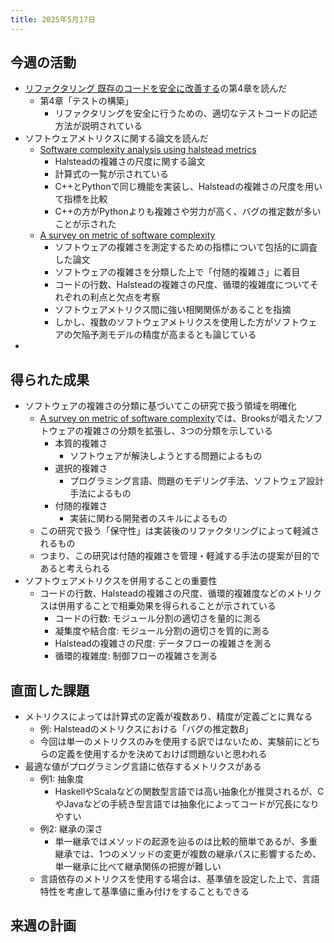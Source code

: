 ```yaml
---
title: 2025年5月17日
---
```

## 今週の活動
- [リファクタリング 既存のコードを安全に改善する](https://www.ohmsha.co.jp/book/9784274224546/)の第4章を読んだ
	- 第4章「テストの構築」
		- リファクタリングを安全に行うための、適切なテストコードの記述方法が説明されている
- ソフトウェアメトリクスに関する論文を読んだ
	- [Software complexity analysis using halstead metrics](https://doi.org/10.1109/ICOEI.2017.8300883)
		- Halsteadの複雑さの尺度に関する論文
		- 計算式の一覧が示されている
		- C++とPythonで同じ機能を実装し、Halsteadの複雑さの尺度を用いて指標を比較
		- C++の方がPythonよりも複雑さや労力が高く、バグの推定数が多いことが示された
	- [A survey on metric of software complexity](https://doi.org/10.1109/ICIME.2010.5477581)
		- ソフトウェアの複雑さを測定するための指標について包括的に調査した論文
		- ソフトウェアの複雑さを分類した上で「付随的複雑さ」に着目
		- コードの行数、Halsteadの複雑さの尺度、循環的複雑度についてそれぞれの利点と欠点を考察
		- ソフトウェアメトリクス間に強い相関関係があることを指摘
		- しかし、複数のソフトウェアメトリクスを使用した方がソフトウェアの欠陥予測モデルの精度が高まるとも論じている
- 
## 得られた成果
- ソフトウェアの複雑さの分類に基づいてこの研究で扱う領域を明確化
	-  [A survey on metric of software complexity](https://doi.org/10.1109/ICIME.2010.5477581)では、Brooksが唱えたソフトウェアの複雑さの分類を拡張し、3つの分類を示している
		- 本質的複雑さ
			- ソフトウェアが解決しようとする問題によるもの
		- 選択的複雑さ
			- プログラミング言語、問題のモデリング手法、ソフトウェア設計手法によるもの
		- 付随的複雑さ
			- 実装に関わる開発者のスキルによるもの
	- この研究で扱う「保守性」は実装後のリファクタリングによって軽減されるもの
	- つまり、この研究は付随的複雑さを管理・軽減する手法の提案が目的であると考えられる
- ソフトウェアメトリクスを併用することの重要性
	- コードの行数、Halsteadの複雑さの尺度、循環的複雑度などのメトリクスは併用することで相乗効果を得られることが示されている
		- コードの行数: モジュール分割の適切さを量的に測る
		- 凝集度や結合度: モジュール分割の適切さを質的に測る
		- Halsteadの複雑さの尺度: データフローの複雑さを測る
		- 循環的複雑度: 制御フローの複雑さを測る
## 直面した課題
- メトリクスによっては計算式の定義が複数あり、精度が定義ごとに異なる
	- 例: Halsteadのメトリクスにおける「バグの推定数$B$」
	- 今回は単一のメトリクスのみを使用する訳ではないため、実験前にどちらの定義を使用するかを決めておけば問題ないと思われる
- 最適な値がプログラミング言語に依存するメトリクスがある
	- 例1: 抽象度
		- HaskellやScalaなどの関数型言語では高い抽象化が推奨されるが、CやJavaなどの手続き型言語では抽象化によってコードが冗長になりやすい
	- 例2: 継承の深さ
		- 単一継承ではメソッドの起源を辿るのは比較的簡単であるが、多重継承では、1つのメソッドの変更が複数の継承パスに影響するため、単一継承に比べて継承関係の把握が難しい
	- 言語依存のメトリクスを使用する場合は、基準値を設定した上で、言語特性を考慮して基準値に重み付けをすることもできる
## 来週の計画
